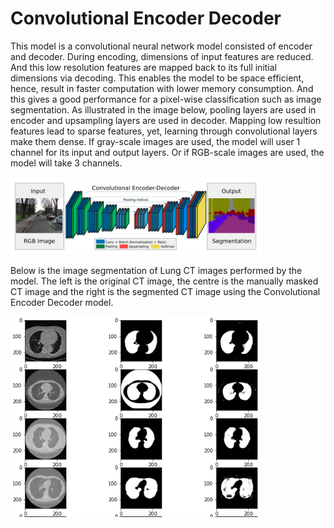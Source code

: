 # Convolutional Encoder Decoder

This model is a convolutional neural network model consisted of encoder and decoder.
During encoding, dimensions of input features are reduced. And this low resolution features are mapped back to 
its full initial dimensions via decoding. This enables the model to be space efficient, hence, result in faster 
computation with lower memory consumption. And this gives a good performance for a pixel-wise classification such as
image segmentation. As illustrated in the image below, pooling layers are used in encoder and upsampling layers are used in decoder. 
Mapping low resultion features lead to sparse features, yet, learning through convolutional layers make them dense. 
If gray-scale images are used, the model will user 1 channel for its input and output layers. Or if RGB-scale images are used, 
the model will take 3 channels. 

<img src="https://github.com/TravisH0301/learning/blob/master/images/convolutional_encode_decode.png" width="400">

Below is the image segmentation of Lung CT images performed by the model. The left is the original CT image, the centre is the 
manually masked CT image and the right is the segmented CT image using the Convolutional Encoder Decoder model. 

<img src="https://github.com/TravisH0301/learning/blob/master/images/lung_ct.png" width="400">
